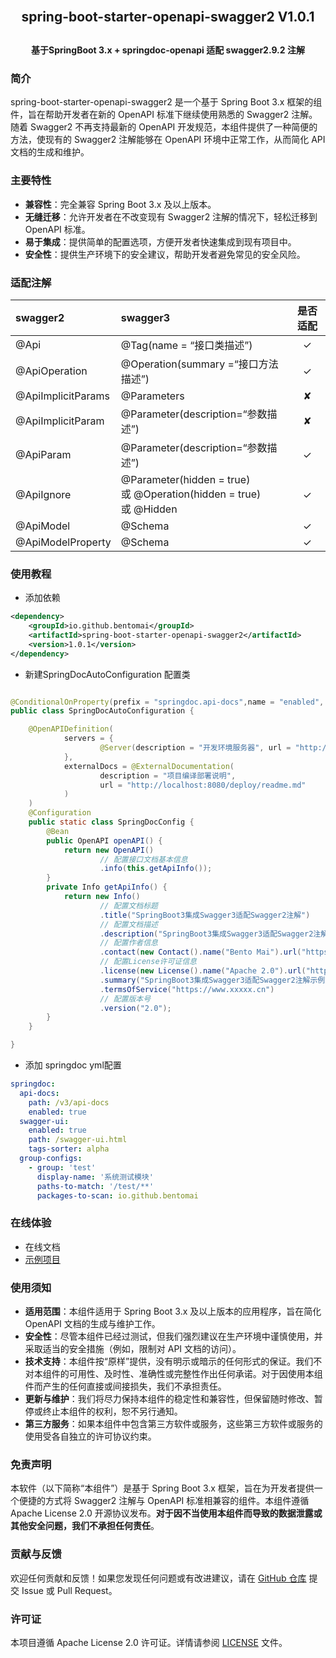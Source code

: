 <h2 align="center" style="margin: 30px 0 30px; font-weight: bold;">spring-boot-starter-openapi-swagger2 V1.0.1</h2>

<h4 align="center">基于SpringBoot 3.x + springdoc-openapi 适配 swagger2.9.2 注解</h4>

### 简介
spring-boot-starter-openapi-swagger2 是一个基于 Spring Boot 3.x 框架的组件，旨在帮助开发者在新的 OpenAPI 标准下继续使用熟悉的 Swagger2 注解。随着 Swagger2 不再支持最新的 OpenAPI 开发规范，本组件提供了一种简便的方法，使现有的 Swagger2 注解能够在 OpenAPI 环境中正常工作，从而简化 API 文档的生成和维护。

### 主要特性
- **兼容性**：完全兼容 Spring Boot 3.x 及以上版本。
- **无缝迁移**：允许开发者在不改变现有 Swagger2 注解的情况下，轻松迁移到 OpenAPI 标准。
- **易于集成**：提供简单的配置选项，方便开发者快速集成到现有项目中。
- **安全性**：提供生产环境下的安全建议，帮助开发者避免常见的安全风险。

### 适配注解
|  swagger2   |  swagger3  |   是否适配   |
|  :-- | :--  |:--------:|
| @Api  | @Tag(name = “接口类描述”)| &#10003; |
| @ApiOperation  | @Operation(summary =“接口方法描述”)| &#10003; |
| @ApiImplicitParams  | @Parameters| &#10008; |
| @ApiImplicitParam  | @Parameter(description=“参数描述”)| &#10008; |
| @ApiParam  | @Parameter(description=“参数描述”)| &#10003; |
| @ApiIgnore  | @Parameter(hidden = true) <br/>或 @Operation(hidden = true) <br/>或 @Hidden| &#10003; |
| @ApiModel  | @Schema| &#10003; |
| @ApiModelProperty  | @Schema| &#10003; |


### 使用教程
- 添加依赖
```xml
<dependency>
    <groupId>io.github.bentomai</groupId>
    <artifactId>spring-boot-starter-openapi-swagger2</artifactId>
    <version>1.0.1</version>
</dependency>
```

- 新建SpringDocAutoConfiguration 配置类
```java

@ConditionalOnProperty(prefix = "springdoc.api-docs",name = "enabled", havingValue = "true")
public class SpringDocAutoConfiguration {

    @OpenAPIDefinition(
            servers = {
                    @Server(description = "开发环境服务器", url = "http://localhost:8080"),
            },
            externalDocs = @ExternalDocumentation(
                    description = "项目编译部署说明",
                    url = "http://localhost:8080/deploy/readme.md"
            )
    )
    @Configuration
    public static class SpringDocConfig {
        @Bean
        public OpenAPI openAPI() {
            return new OpenAPI()
                    // 配置接口文档基本信息
                    .info(this.getApiInfo());
        }
        private Info getApiInfo() {
            return new Info()
                    // 配置文档标题
                    .title("SpringBoot3集成Swagger3适配Swagger2注解")
                    // 配置文档描述
                    .description("SpringBoot3集成Swagger3适配Swagger2注解示例文档")
                    // 配置作者信息
                    .contact(new Contact().name("Bento Mai").url("https://www.xxxxx.cn").email("641298213@qq.com"))
                    // 配置License许可证信息
                    .license(new License().name("Apache 2.0").url("https://gitee.com/bento_mai/spring-boot-starter-openapi-swagger2/blob/master/LICENSE"))
                    .summary("SpringBoot3集成Swagger3适配Swagger2注解示例文档")
                    .termsOfService("https://www.xxxxx.cn")
                    // 配置版本号
                    .version("2.0");
        }
    }

}
```

- 添加 springdoc yml配置
```yaml
springdoc:
  api-docs:
    path: /v3/api-docs
    enabled: true
  swagger-ui:
    enabled: true
    path: /swagger-ui.html
    tags-sorter: alpha
  group-configs:
    - group: 'test'
      display-name: '系统测试模块'
      paths-to-match: '/test/**'
      packages-to-scan: io.github.bentomai
```

### 在线体验
- 在线文档
- <a href="https://github.com/bentomai/spring-boot-starter-openapi-swagger2-example">示例项目</a>

### 使用须知
- **适用范围**：本组件适用于 Spring Boot 3.x 及以上版本的应用程序，旨在简化 OpenAPI 文档的生成与维护工作。
- **安全性**：尽管本组件已经过测试，但我们强烈建议在生产环境中谨慎使用，并采取适当的安全措施（例如，限制对 API 文档的访问）。
- **技术支持**：本组件按“原样”提供，没有明示或暗示的任何形式的保证。我们不对本组件的可用性、及时性、准确性或完整性作出任何承诺。对于因使用本组件而产生的任何直接或间接损失，我们不承担责任。
- **更新与维护**：我们将尽力保持本组件的稳定性和兼容性，但保留随时修改、暂停或终止本组件的权利，恕不另行通知。
- **第三方服务**：如果本组件中包含第三方软件或服务，这些第三方软件或服务的使用受各自独立的许可协议约束。

### 免责声明
本软件（以下简称“本组件”）是基于 Spring Boot 3.x 框架，旨在为开发者提供一个便捷的方式将 Swagger2 注解与 OpenAPI 标准相兼容的组件。本组件遵循 Apache License 2.0 开源协议发布。**对于因不当使用本组件而导致的数据泄露或其他安全问题，我们不承担任何责任**。

### 贡献与反馈
欢迎任何贡献和反馈！如果您发现任何问题或有改进建议，请在 [GitHub 仓库](https://gitee.com/bento_mai/spring-boot-starter-openapi-swagger2) 提交 Issue 或 Pull Request。

### 许可证
本项目遵循 Apache License 2.0 许可证。详情请参阅 [LICENSE](LICENSE) 文件。